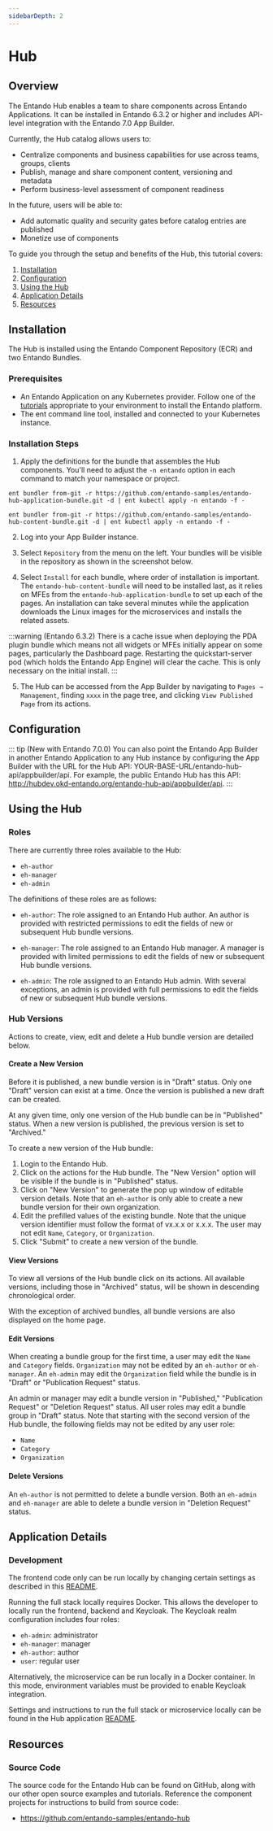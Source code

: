 ```yaml
---
sidebarDepth: 2
---
```


# Hub

## Overview

The Entando Hub enables a team to share components across Entando Applications. It can be installed in Entando 6.3.2 or higher and includes API-level integration with the Entando 7.0 App Builder.

Currently, the Hub catalog allows users to:

- Centralize components and business capabilities for use across teams, groups, clients
- Publish, manage and share component content, versioning and metadata
- Perform business-level assessment of component readiness 

In the future, users will be able to:

- Add automatic quality and security gates before catalog entries are published
- Monetize use of components

To guide you through the setup and benefits of the Hub, this tutorial covers:

1. [Installation](#installation)
2. [Configuration](#configuration)
3. [Using the Hub](#using-the-hub)
4. [Application Details](#application-details)
5. [Resources](#resources)
## Installation

The Hub is installed using the Entando Component Repository (ECR) and two Entando Bundles.

### Prerequisites

- An Entando Application on any Kubernetes provider. Follow one of the [tutorials](../#operations) appropriate to your environment to install the Entando platform.
- The ent command line tool, installed and connected to your Kubernetes instance.

### Installation Steps

1. Apply the definitions for the bundle that assembles the Hub components. You'll need to adjust the `-n entando` option in each command to match your namespace or project.
```
ent bundler from-git -r https://github.com/entando-samples/entando-hub-application-bundle.git -d | ent kubectl apply -n entando -f -
```
```
ent bundler from-git -r https://github.com/entando-samples/entando-hub-content-bundle.git -d | ent kubectl apply -n entando -f -
```

2. Log into your App Builder instance.

3. Select `Repository` from the menu on the left. Your bundles will be visible in the repository as shown in the screenshot below.

4. Select `Install` for each bundle, where order of installation is important. The `entando-hub-content-bundle` will need to be installed last, as it relies on MFEs from the `entando-hub-application-bundle` to set up each of the pages. An installation can take several minutes while the application downloads the Linux images for the microservices and installs the related assets.

:::warning
(Entando 6.3.2) There is a cache issue when deploying the PDA plugin bundle which means not all widgets or MFEs initially appear on some pages, particularly the Dashboard page. Restarting the quickstart-server pod (which holds the Entando App Engine) will clear the cache. This is only necessary on the initial install.
:::

5. The Hub can be accessed from the App Builder by navigating to `Pages → Management`, finding `xxxx` in the page tree, and clicking `View Published Page` from its actions.

## Configuration

::: tip
(New with Entando 7.0.0) You can also point the Entando App Builder in another Entando Application to any Hub instance by configuring the App Builder with the URL for the Hub API: YOUR-BASE-URL/entando-hub-api/appbuilder/api.  For example, the public Entando Hub has this API: http://hubdev.okd-entando.org/entando-hub-api/appbuilder/api. 
:::

## Using the Hub

### Roles

There are currently three roles available to the Hub:

- `eh-author`
- `eh-manager`
- `eh-admin`

The definitions of these roles are as follows:

- `eh-author`: The role assigned to an Entando Hub author. An author is provided with restricted permissions to edit the fields of new or subsequent Hub bundle versions.

- `eh-manager`: The role assigned to an Entando Hub manager. A manager is provided with limited permissions to edit the fields of new or subsequent Hub bundle versions.

- `eh-admin`: The role assigned to an Entando Hub admin. With several exceptions, an admin is provided with full permissions to edit the fields of new or subsequent Hub bundle versions.

### Hub Versions

Actions to create, view, edit and delete a Hub bundle version are detailed below.

#### Create a New Version

Before it is published, a new bundle version is in "Draft" status. Only one "Draft" version can exist at a time. Once the version is published a new draft can be created.

At any given time, only one version of the Hub bundle can be in "Published" status. When a new version is published, the previous version is set to "Archived." 

To create a new version of the Hub bundle:

1. Login to the Entando Hub.
2. Click on the actions for the Hub bundle. The "New Version" option will be visible if the bundle is in "Published" status.
3. Click on "New Version" to generate the pop up window of editable version details. Note that an `eh-author` is only able to create a new bundle version for their own organization.
4. Edit the prefilled values of the existing bundle. Note that the unique version identifier must follow the format of vx.x.x or x.x.x. The user may not edit `Name`, `Category`, or `Organization`.
5. Click "Submit" to create a new version of the bundle.

#### View Versions

To view all versions of the Hub bundle click on its actions. All available versions, including those in "Archived" status, will be shown in descending chronological order.

With the exception of archived bundles, all bundle versions are also displayed on the home page.

#### Edit Versions

When creating a bundle group for the first time, a user may edit the `Name` and `Category` fields. `Organization` may not be edited by an `eh-author` or `eh-manager`. An `eh-admin` may edit the `Organization` field while the bundle is in "Draft" or "Publication Request" status.

An admin or manager may edit a bundle version in "Published," "Publication Request" or "Deletion Request" status. All user roles may edit a bundle group in "Draft" status. Note that starting with the second version of the Hub bundle, the following fields may not be edited by any user role:

- `Name`
- `Category`
- `Organization`

#### Delete Versions

An `eh-author` is not permitted to delete a bundle version. Both an `eh-admin` and `eh-manager` are able to delete a bundle version in "Deletion Request" status. 


## Application Details

### Development

The frontend code only can be run locally by changing certain settings as described in this [README](https://github.com/entando-samples/entando-hub/tree/main/application/ui/widgets/eh-widgets-dir/eh-widgets).

Running the full stack locally requires Docker. This allows the developer to locally run the frontend, backend and Keycloak. The Keycloak realm configuration includes four roles:

- `eh-admin`: administrator
- `eh-manager`: manager
- `eh-author`: author
- `user`: regular user

Alternatively, the microservice can be run locally in a Docker container. In this mode, environment variables must be provided to enable Keycloak integration.

Settings and instructions to run the full stack or microservice locally can be found in the Hub application [README](https://github.com/entando-samples/entando-hub/tree/main/application).

## Resources

### Source Code

The source code for the Entando Hub can be found on GitHub, along with our other open source examples and tutorials. Reference the component projects for instructions to build from source code:

- <https://github.com/entando-samples/entando-hub>